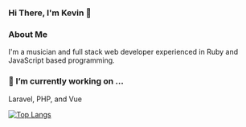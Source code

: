 ### Hi There, I'm Kevin 👋

### About Me
I'm a musician and full stack web developer experienced in Ruby and JavaScript based programming. 

### 🔭 I’m currently working on ...
Laravel, PHP, and Vue

[![Top Langs](https://github-readme-stats.vercel.app/api/top-langs/?username=kevinneyer&layout=compact&theme=dark)](https://github.com/kevinneyer/github-readme-stats)
 
<!--
**kevinneyer/kevinneyer** is a ✨ _special_ ✨ repository because its `README.md` (this file) appears on your GitHub profile.
[![Kevin Neyer's github stats](https://github-readme-stats.vercel.app/api?username=kevinneyer&show_icons=true&theme=dark)](https://github.com/kevinneyer/github-readme-stats)
Here are some ideas to get you started:

- 🔭 I’m currently working on ...
- 🌱 I’m currently learning ...
- 👯 I’m looking to collaborate on ...
- 🤔 I’m looking for help with ...
- 💬 Ask me about ...
- 📫 How to reach me: ...
- 😄 Pronouns: ...
- ⚡ Fun fact: ...
-->
